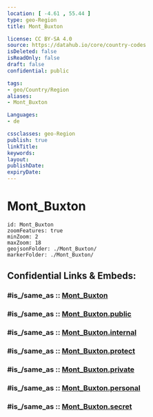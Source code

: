 ```yaml
---
location: [ -4.61 , 55.44 ] 
type: geo-Region
title: Mont_Buxton

license: CC BY-SA 4.0
source: https://datahub.io/core/country-codes
isDeleted: false
isReadOnly: false
draft: false
confidential: public

tags:
- geo/Country/Region
aliases:
- Mont_Buxton

Languages:
- de

cssclasses: geo-Region
publish: true
linkTitle: 
keywords: 
layout: 
publishDate: 
expiryDate: 
---
```


# Mont_Buxton

```leaflet
id: Mont_Buxton
zoomFeatures: true 
minZoom: 2 
maxZoom: 18
geojsonFolder: ./Mont_Buxton/
markerFolder: ./Mont_Buxton/
```


## Confidential Links & Embeds: 

### #is_/same_as :: [Mont_Buxton](/_Standards/Earth/Continent/Africa/Africa~East/Seychelles/Regions~Seychelles/Mont_Buxton.md) 

### #is_/same_as :: [Mont_Buxton.public](/_public/Earth/Continent/Africa/Africa~East/Seychelles/Regions~Seychelles/Mont_Buxton.public.md) 

### #is_/same_as :: [Mont_Buxton.internal](/_internal/Earth/Continent/Africa/Africa~East/Seychelles/Regions~Seychelles/Mont_Buxton.internal.md) 

### #is_/same_as :: [Mont_Buxton.protect](/_protect/Earth/Continent/Africa/Africa~East/Seychelles/Regions~Seychelles/Mont_Buxton.protect.md) 

### #is_/same_as :: [Mont_Buxton.private](/_private/Earth/Continent/Africa/Africa~East/Seychelles/Regions~Seychelles/Mont_Buxton.private.md) 

### #is_/same_as :: [Mont_Buxton.personal](/_personal/Earth/Continent/Africa/Africa~East/Seychelles/Regions~Seychelles/Mont_Buxton.personal.md) 

### #is_/same_as :: [Mont_Buxton.secret](/_secret/Earth/Continent/Africa/Africa~East/Seychelles/Regions~Seychelles/Mont_Buxton.secret.md)

